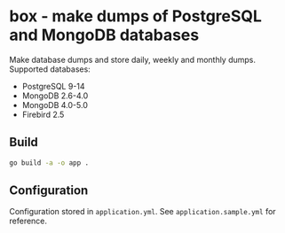 # box - make dumps of PostgreSQL and MongoDB databases

Make database dumps and store daily, weekly and monthly dumps. Supported databases:

* PostgreSQL 9-14
* MongoDB 2.6-4.0
* MongoDB 4.0-5.0
* Firebird 2.5

## Build

```bash
go build -a -o app . 
```

## Configuration

Configuration stored in `application.yml`. See `application.sample.yml` for reference.
